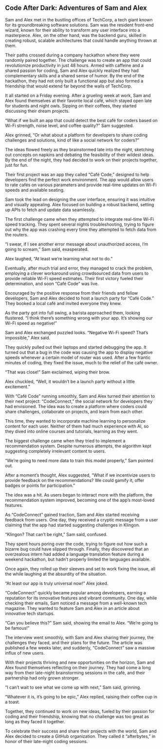 ## **Code After Dark: Adventures of Sam and Alex**

Sam and Alex met in the bustling offices of TechCorp, a tech giant known for its groundbreaking software solutions. Sam was the resident front-end wizard, known for their ability to transform any user interface into a masterpiece. Alex, on the other hand, was the backend guru, skilled in creating robust, scalable architectures that could handle anything thrown at them.

Their paths crossed during a company hackathon where they were randomly paired together. The challenge was to create an app that could revolutionize productivity in just 48 hours. Armed with caffeine and a shared passion for coding, Sam and Alex quickly realized they had complementary skills and a shared sense of humor. By the end of the hackathon, they had not only built a functional app but also formed a friendship that would extend far beyond the walls of TechCorp.

It all started on a Friday evening. After a grueling week at work, Sam and Alex found themselves at their favorite local café, which stayed open late for students and night owls. Sipping on their coffees, they started discussing their dream projects.

“What if we built an app that could detect the best café for coders based on Wi-Fi strength, noise level, and coffee quality?” Sam suggested.

Alex grinned, “Or what about a platform for developers to share coding challenges and solutions, kind of like a social network for coders?”

The ideas flowed freely as they brainstormed late into the night, sketching out concepts on napkins and debating the feasibility of their wildest ideas. By the end of the night, they had decided to work on their projects together, just for fun.

Their first project was an app they called “Café Code,” designed to help developers find the perfect work environment. The app would allow users to rate cafés on various parameters and provide real-time updates on Wi-Fi speeds and available seating.

Sam took the lead on designing the user interface, ensuring it was intuitive and visually appealing. Alex focused on building a robust backend, setting up APIs to fetch and update data seamlessly.

The first challenge came when they attempted to integrate real-time Wi-Fi speed tracking. They spent several nights troubleshooting, trying to figure out why the app was crashing every time they attempted to fetch data from the routers.

“I swear, if I see another error message about unauthorized access, I’m going to scream,” Sam said, exasperated.

Alex laughed, “At least we’re learning what not to do.”

Eventually, after much trial and error, they managed to crack the problem, employing a clever workaround using crowdsourced data from users to provide reliable Wi-Fi speed estimates. Their first victory fueled their determination, and soon “Café Code” was live.

Encouraged by the positive response from their friends and fellow developers, Sam and Alex decided to host a launch party for “Café Code.” They booked a local café and invited everyone they knew.

As the party got into full swing, a barista approached them, looking flustered. “I think there’s something wrong with your app. It’s showing our Wi-Fi speed as negative!”

Sam and Alex exchanged puzzled looks. “Negative Wi-Fi speed? That’s impossible,” Alex said.

They quickly pulled out their laptops and started debugging the app. It turned out that a bug in the code was causing the app to display negative speeds whenever a certain model of router was used. After a few frantic minutes of coding, they fixed the issue, much to the relief of the café owner.

“That was close!” Sam exclaimed, wiping their brow.

Alex chuckled, “Well, it wouldn’t be a launch party without a little excitement.”

With “Café Code” running smoothly, Sam and Alex turned their attention to their next project: “CodeConnect,” the social network for developers they had envisioned. The idea was to create a platform where coders could share challenges, collaborate on projects, and learn from each other.

This time, they wanted to incorporate machine learning to personalize content for each user. Neither of them had much experience with AI, so they dived into online courses and tutorials, learning as they went.

The biggest challenge came when they tried to implement a recommendation system. Despite numerous attempts, the algorithm kept suggesting completely irrelevant content to users.

“We’re going to need more data to train this model properly,” Sam pointed out.

After a moment’s thought, Alex suggested, “What if we incentivize users to provide feedback on the recommendations? We could gamify it, offer badges or points for participation.”

The idea was a hit. As users began to interact more with the platform, the recommendation system improved, becoming one of the app’s most-loved features.

As “CodeConnect” gained traction, Sam and Alex started receiving feedback from users. One day, they received a cryptic message from a user claiming that the app had started suggesting challenges in Klingon.

“Klingon? That can’t be right,” Sam said, confused.

They spent hours poring over the code, trying to figure out how such a bizarre bug could have slipped through. Finally, they discovered that an overzealous intern had added a language translation feature during a weekend hackathon, but hadn’t properly limited the languages available.

Once again, they rolled up their sleeves and set to work fixing the issue, all the while laughing at the absurdity of the situation.

“At least our app is truly universal now!” Alex joked.

“CodeConnect” quickly became popular among developers, earning a reputation for its innovative features and vibrant community. One day, while checking their emails, Sam noticed a message from a well-known tech magazine. They wanted to feature Sam and Alex in an article about innovative tech startups.

“Can you believe this?” Sam said, showing the email to Alex. “We’re going to be famous!”

The interview went smoothly, with Sam and Alex sharing their journey, the challenges they faced, and their plans for the future. The article was published a few weeks later, and suddenly, “CodeConnect” saw a massive influx of new users.

With their projects thriving and new opportunities on the horizon, Sam and Alex found themselves reflecting on their journey. They had come a long way from their late-night brainstorming sessions in the café, and their partnership had only grown stronger.

“I can’t wait to see what we come up with next,” Sam said, grinning.

“Whatever it is, it’s going to be epic,” Alex replied, raising their coffee cup in a toast.

Together, they continued to work on new ideas, fueled by their passion for coding and their friendship, knowing that no challenge was too great as long as they faced it together.

To celebrate their success and share their projects with the world, Sam and Alex decided to create a GitHub organization. They called it “afterbytes,” in honor of their late-night coding sessions.

